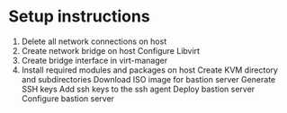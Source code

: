 # Setup instructions

1) Delete all network connections on host
2) Create network bridge on host
Configure Libvirt
3) Create bridge interface in virt-manager
4) Install required modules and packages on host
Create KVM directory and subdirectories
Download ISO image for bastion server
Generate SSH keys
Add ssh keys to the ssh agent
Deploy bastion server
Configure bastion server


